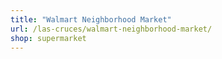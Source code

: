 ```yaml
---
title: "Walmart Neighborhood Market"
url: /las-cruces/walmart-neighborhood-market/
shop: supermarket
---
```

